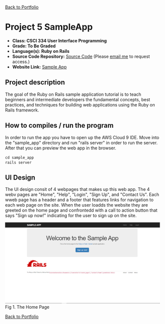[Back to Portfolio](./index.md)

Project 5 SampleApp
===============

-   **Class: CSCI 334 User Interface Programming** 
-   **Grade: To Be Graded**
-   **Language(s): Ruby on Rails**
-   **Source Code Repository:** [Source Code](https://github.com/Malik526/sample_app.git) (Please [email me](mailto:mmstewart@csustudent.net?subject=GitHub%20Access) to request access.)
-   **Website Link:** [Sample App](https://salty-headland-27919.herokuapp.com/)
    

## Project description

The goal of the Ruby on Rails sample application tutorial is to teach beginners and intermediate developers the fundamental concepts, best practices, and techniques for building web applications using the Ruby on Rails framework. 

## How to compiles / run the program

In order to run the app you have to open up the AWS Cloud 9 IDE. Move into the "sample_app" directory and run "rails server" in order to run the server. After that you can preview the web app in the browser. 

```envionment
cd sample_app
rails server 
```

## UI Design
The UI design consit of 4 webpages that makes up this web app. The 4 webv pages are "Home", "Help", "Login", "Sign Up", and "Contact Us". Each wweb page has a header and a footer that features links for navigation to each web page on the site. When the user loadds the website they are greeted on the home page and confrontedd with a call to action button that says "Sign up now!" indicating for the user to sign up on the site. 

![screenshot](images/home_page_sampleApp.png)
Fig 1. The Home Page

[Back to Portfolio](./index.md)


